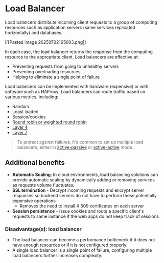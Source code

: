 # Load Balancer
Load balancers distribute incoming client requests to a group of computing resources such as application servers (same services replicated horizontally) and databases.

![[Pasted image 20250702165003.png]]

In each case, the load balancer returns the response from the computing resource to the appropriate client. Load balancers are effective at:
- Preventing requests from going to unhealthy servers
- Preventing overloading resources
- Helping to eliminate a single point of failure

Load balancers can be implemented with hardware (expensive) or with software such as HAProxy.
Load balancers can route traffic based on various metrics, including:

- Random
- Least loaded
- Session/cookies
- [Round robin or weighted round robin](https://www.g33kinfo.com/info/round-robin-vs-weighted-round-robin-lb)
- [Layer 4](https://github.com/donnemartin/system-design-primer?tab=readme-ov-file#layer-4-load-balancing)
- [Layer 7](https://github.com/donnemartin/system-design-primer?tab=readme-ov-file#layer-7-load-balancing)

>To protect against failures, it's common to set up multiple load balancers, either in [active-passive](availability-patterns.md###Active-Passive) or [active-active](availability-patterns.md###Active-Active) mode.
## Additional benefits
- **Automatic Scaling**: In cloud environments, load balancing solutions can provide automatic scaling by dynamically adding or removing services as requests volume fluctuates.
- **SSL termination** - Decrypt incoming requests and encrypt server responses so backend servers do not have to perform these potentially expensive operations
    - Removes the need to install X.509 certificates on each server
- **Session persistence** - Issue cookies and route a specific client's requests to same instance if the web apps do not keep track of sessions
### Disadvantage(s): load balancer
- The load balancer can become a performance bottleneck if it does not have enough resources or if it is not configured properly.
- A single load balancer is a single point of failure, configuring multiple load balancers further increases complexity.